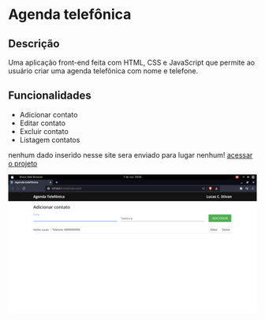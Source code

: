 # Agenda telefônica

## Descrição

Uma aplicação front-end feita com HTML, CSS e JavaScript que permite ao usuário criar uma agenda telefônica com nome e telefone.

## Funcionalidades

- Adicionar contato
- Editar contato
- Excluir contato
- Listagem contatos

nenhum dado inserido nesse site sera enviado para lugar nenhum!
[acessar o projeto]([https://agenda-telefonica-gamma.vercel.app/])

![imagem da agenda telefônica](images/ilustracao.png)
